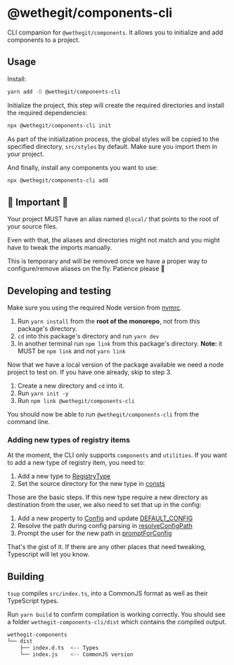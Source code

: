 # @wethegit/components-cli

CLI companion for `@wethegit/components`. It allows you to initialize and add components to a project.

## Usage

Install:

```bash
yarn add -D @wethegit/components-cli
```

Initialize the project, this step will create the required directories and install the required dependencies:

```bash
npx @wethegit/components-cli init
```

As part of the initialization process, the global styles will be copied to the specified directory, `src/styles` by default. Make sure you import them in your project.

And finally, install any components you want to use:

```bash
npx @wethegit/components-cli add
```

## 💢 Important 💢

Your project MUST have an alias named `@local/` that points to the root of your source files.

Even with that, the aliases and directories might not match and you might have to tweak the imports manually.

This is temporary and will be removed once we have a proper way to configure/remove aliases on the fly. Patience please 🙏

## Developing and testing

Make sure you using the required Node version from [nvmrc](./.nvmrc).

1. Run `yarn install` from the **root of the monorepo**, not from this package's directory.
2. `cd` into this package's directory and run `yarn dev`
3. In another terminal run `npm link` from this package's directory. **Note:** it MUST be `npm link` and not `yarn link`

Now that we have a local version of the package available we need a node project to test on. If you have one already, skip to step 3.

1. Create a new directory and `cd` into it.
2. Run `yarn init -y`
3. Run `npm link @wethegit/components-cli`

You should now be able to run `@wethegit/components-cli` from the command line.

### Adding new types of registry items

At the moment, the CLI only supports `components` and `utilities`. If you want to add a new type of registry item, you need to:

1. Add a new type to [RegistryType](./src/registry-index.ts)
2. Set the source directory for the new type in [consts](./src/utils/consts.ts)

Those are the basic steps. If this new type require a new directory as destination from the user, we also need to set that up in the config:

1. Add a new property to [Config](./src/index.d.ts) and update [DEFAULT_CONFIG](./src/utils/consts.ts)
2. Resolve the path during config parsing in [resolveConfigPath](./src/utils/resolveConfigPaths.ts)
3. Prompt the user for the new path in [promptForConfig](./src/utils/promptForConfig.ts)

That's the gist of it. If there are any other places that need tweaking, Typescript will let you know.

## Building

`tsup` compiles `src/index.ts`, into a CommonJS format as well as their TypeScript types.

Run `yarn build` to confirm compilation is working correctly. You should see a folder `wethegit-components-cli/dist` which contains the compiled output.

```bash
wethegit-components
└── dist
    ├── index.d.ts  <-- Types
    └── index.js    <-- CommonJS version
```
